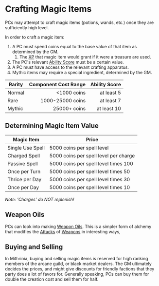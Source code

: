 # Crafting Magic Items

PCs may attempt to craft magic items (potions, wands, etc.) once they are sufficiently high level.

In order to craft a magic item:

1. A PC must spend coins equal to the base value of that item as determined by the GM.
	1. The [XP](../../Player%20Characters/Derived%20Statistics/Experience%20Points.md) that magic item would grant if it were a treasure are used.
2. The PC's relevant [Ability Score](../../Player%20Characters/The%20Ability%20Scores/Ability%20Scores.md) must be a certain value.
3. A PC must have access to the relevant crafting apparatus.
4. Mythic items may require a special ingredient, determined by the GM.

| Rarity | Component Cost Range | Ability Score |
| ------ | -------------------: | ------------: |
| Normal |          <1000 coins |    at least 5 |
| Rare   |     1000-25000 coins |    at least 7 |
| Mythic |         25000+ coins |   at least 10 |

## Determining Magic Item Value

| Magic Item       | Price                                 |
| ---------------- | ------------------------------------- |
| Single Use Spell | 5000 coins per spell level            |
| Charged Spell    | 5000 coins per spell level per charge |
| Passive Spell    | 5000 coins per spell level times 100  |
| Once per Turn    | 5000 coins per spell level times 50   |
| Thrice per Day   | 5000 coins per spell level times 30   |
| Once per Day     | 5000 coins per spell level times 10   |

*Note: 'Charges' do NOT replenish!*

## Weapon Oils
PCs can look into making [Weapon Oils](Weapon%20Oils.md). This is a simpler form of alchemy that modifies the [Attacks](../../Game%20Procedures/Combat/Attack.md) of [Weapons](../../Items%20and%20Gear/Weapons/Weapons.md) in interesting ways,
## Buying and Selling

In Mithrinia, buying and selling magic items is reserved for high ranking members of the arcane guild, or black market dealers. The GM ultimately decides the prices, and might give discounts for friendly factions that they party does a lot of favors for. Generally speaking, PCs can buy them for double the creation cost and sell them for half.
